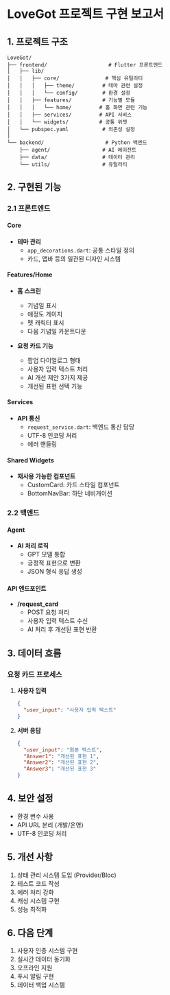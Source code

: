 # LoveGot 프로젝트 구현 보고서

## 1. 프로젝트 구조
```
LoveGot/
├── frontend/                    # Flutter 프론트엔드
│   ├── lib/
│   │   ├── core/               # 핵심 유틸리티
│   │   │   ├── theme/         # 테마 관련 설정
│   │   │   └── config/        # 환경 설정
│   │   ├── features/          # 기능별 모듈
│   │   │   └── home/         # 홈 화면 관련 기능
│   │   ├── services/         # API 서비스
│   │   └── widgets/          # 공통 위젯
│   └── pubspec.yaml           # 의존성 설정
│
└── backend/                    # Python 백엔드
    ├── agent/                 # AI 에이전트
    ├── data/                  # 데이터 관리
    └── utils/                 # 유틸리티

```

## 2. 구현된 기능

### 2.1 프론트엔드

#### Core
- **테마 관리**
  - `app_decorations.dart`: 공통 스타일 정의
  - 카드, 앱바 등의 일관된 디자인 시스템

#### Features/Home
- **홈 스크린**
  - 기념일 표시
  - 애정도 게이지
  - 펫 캐릭터 표시
  - 다음 기념일 카운트다운

- **요청 카드 기능**
  - 팝업 다이얼로그 형태
  - 사용자 입력 텍스트 처리
  - AI 개선 제안 3가지 제공
  - 개선된 표현 선택 기능

#### Services
- **API 통신**
  - `request_service.dart`: 백엔드 통신 담당
  - UTF-8 인코딩 처리
  - 에러 핸들링

#### Shared Widgets
- **재사용 가능한 컴포넌트**
  - CustomCard: 카드 스타일 컴포넌트
  - BottomNavBar: 하단 네비게이션

### 2.2 백엔드

#### Agent
- **AI 처리 로직**
  - GPT 모델 통합
  - 긍정적 표현으로 변환
  - JSON 형식 응답 생성

#### API 엔드포인트
- **/request_card**
  - POST 요청 처리
  - 사용자 입력 텍스트 수신
  - AI 처리 후 개선된 표현 반환

## 3. 데이터 흐름

### 요청 카드 프로세스
1. **사용자 입력**
   ```json
   {
     "user_input": "사용자 입력 텍스트"
   }
   ```

2. **서버 응답**
   ```json
   {
     "user_input": "원본 텍스트",
     "Answer1": "개선된 표현 1",
     "Answer2": "개선된 표현 2",
     "Answer3": "개선된 표현 3"
   }
   ```

## 4. 보안 설정
- 환경 변수 사용
- API URL 분리 (개발/운영)
- UTF-8 인코딩 처리

## 5. 개선 사항
1. 상태 관리 시스템 도입 (Provider/Bloc)
2. 테스트 코드 작성
3. 에러 처리 강화
4. 캐싱 시스템 구현
5. 성능 최적화

## 6. 다음 단계
1. 사용자 인증 시스템 구현
2. 실시간 데이터 동기화
3. 오프라인 지원
4. 푸시 알림 구현
5. 데이터 백업 시스템 